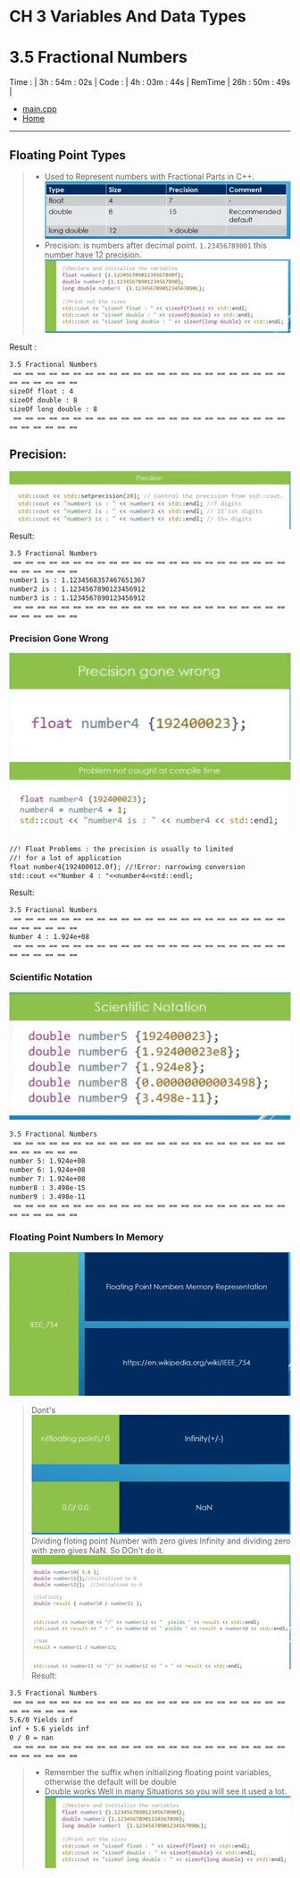 # CH 3 Variables And Data Types

# 3.5 Fractional Numbers

Time : | 3h : 54m : 02s |
Code : | 4h : 03m : 44s |
RemTime | 26h : 50m : 49s |
* [main.cpp](./main.cpp)
* [Home](/README.md)

---

## Floating Point Types

>* Used to Represent numbers with Fractional Parts in C++.
![Fractional Numbers](./img/1-fractional-numbers.png)
>* Precision: is numbers after decimal point.
> `1.23456789001` this number have 12 precision.
![Fractional Numbers](./img/2-example.png)

Result :

    3.5 Fractional Numbers
     == == == == == == == == == == == == == == == == == == == == == == == == == == == == == 
    sizeOf float : 4
    sizeOf double : 8
    sizeOf long double : 8
     == == == == == == == == == == == == == == == == == == == == == == == == == == == == == 

## Precision:
![Fractional Numbers](./img/3-precision.png)
Result: 

    3.5 Fractional Numbers
     == == == == == == == == == == == == == == == == == == == == == == == == == == == == == 
    number1 is : 1.1234568357467651367
    number2 is : 1.1234567890123456912
    number3 is : 1.1234567890123456912
     == == == == == == == == == == == == == == == == == == == == == == == == == == == == ==

### Precision Gone Wrong
![Fractional Numbers](./img/4-wrong-precision.png)
![Fractional Numbers](./img/5-runtime-error.png)

    //! Float Problems : the precision is usually to limited
    //! for a lot of application
    float number4{192400012.0f}; //!Error: narrowing conversion   
    std::cout <<"Number 4 : "<<number4<<std::endl;
Result:

    3.5 Fractional Numbers
     == == == == == == == == == == == == == == == == == == == == == == == == == == == == == 
    Number 4 : 1.924e+08
     == == == == == == == == == == == == == == == == == == == == == == == == == == == == ==

### Scientific Notation
![Fractional Numbers](./img/6-scincetific-notation.png)

    3.5 Fractional Numbers
     == == == == == == == == == == == == == == == == == == == == == == == == == == == == == 
    number 5: 1.924e+08
    number 6: 1.924e+08
    number 7: 1.924e+08
    number8 : 3.498e-15
    number9 : 3.498e-11
     == == == == == == == == == == == == == == == == == == == == == == == == == == == == == 

### Floating Point Numbers In Memory
![Fractional Numbers](./img/7-floating-point-in-memory.png)

>Dont's 
![Fractional Numbers](./img/8-notes.png)
>Dividing floting point Number with zero gives Infinity and dividing zero with zero gives NaN. So DOn't do it.
![Fractional Numbers](./img/9-notes.png)
Result: 

    3.5 Fractional Numbers
     == == == == == == == == == == == == == == == == == == == == == == == == == == == == == 
    5.6/0 Yields inf
    inf + 5.6 yields inf
    0 / 0 = nan
     == == == == == == == == == == == == == == == == == == == == == == == == == == == == ==

>* Remember the suffix when initializing floating point variables, otherwise the default will be double
>* Double works Well in many Situations so you will see it used a lot.
![Fractional Numbers](./img/10-declaration.png)